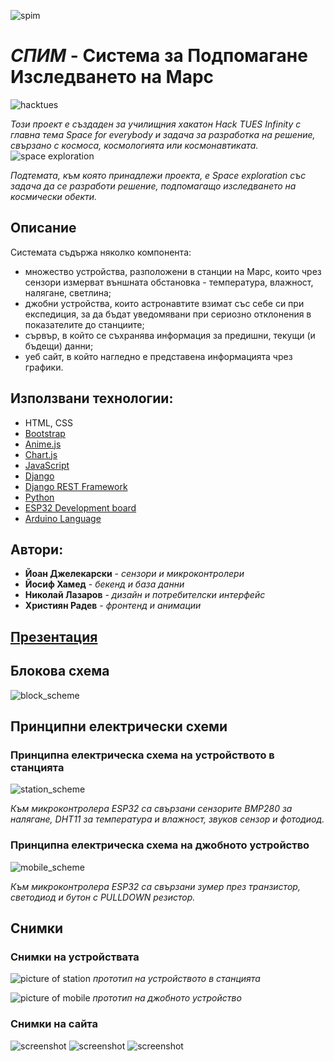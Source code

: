 ![spim](png/Asset_1.png)
# *СПИМ* - Система за Подпомагане Изследването на Марс
![hacktues](png/header2b.png)

*Този проект е създаден за училищния хакатон Hack TUES Infinity
с главна тема Space for everybody и задача за разработка на решение,
свързано с космоса, космологията или космонавтиката.*
![space exploration](png/spex.png)

*Подтемата, към която принадлежи проекта, е Space exploration със задача
да се разработи решение, подпомагащо изследването на космически обекти.*
## Описание
Системата съдържа няколко компонента:
* множество устройства, разположени в станции на Марс, които чрез сензори измерват външната обстановка - температура, влажност, налягане, светлина;
* джобни устройства, които астронавтите взимат със себе си при експедиция, за да бъдат уведомявани при сериозно отклонения в показателите до станциите;
* сървър, в който се съхранява информация за предишни, текущи (и бъдещи) данни;
* уеб сайт, в който нагледно е представена информацията чрез графики.
## Използвани технологии: 
* HTML, CSS
* [Bootstrap](https://getbootstrap.com/)
* [Anime.js](https://animejs.com/)
* [Chart.js](https://www.chartjs.org/)
* [JavaScript](https://www.javascript.com/)
* [Django](https://www.djangoproject.com/)
* [Django REST Framework](https://www.django-rest-framework.org/)
* [Python](https://www.python.org/)
* [ESP32 Development board](https://www.espressif.com/en/products/socs/esp32)
* [Arduino Language](https://www.arduino.cc/reference/en/)
## Автори:
* **Йоан Джелекарски** - *сензори и микроконтролери* 
* **Йосиф Хамед** - *бекенд и база данни*
* **Николай Лазаров** - *дизайн и потребителски интерфейс*
* **Християн Радев** - *фронтенд и анимации*
## [Презентация](https://docs.google.com/presentation/d/1-_eLe12qtFBJGbpQQPaEt_KGXbQLcmcE52BXi8JRKOY/edit?usp=sharing)
## Блокова схема
![block_scheme](png/spim.drawio.png)
## Принципни електрически схеми
### Принципна електрическа схема на устройството в станцията
![station_scheme](png/station.png)

*Към микроконтролера ESP32 са свързани сензорите BMP280 за налягане, DHT11 за температура и влажност, звуков сензор и фотодиод.*
### Принципна електрическа схема на джобното устройство
![mobile_scheme](png/mobile.png)

*Към микроконтролера ESP32 са свързани зумер през транзистор, светодиод и бутон с PULLDOWN резистор.*
## Снимки
### Снимки на устройствата
![picture of station](png/picture_station.jpg)
*прототип на устройството в станцията*

![picture of mobile](png/picture_mobile.jpg)
*прототип на джобното устройство*
### Снимки на сайта
![screenshot](png/screenshot1.png)
![screenshot](png/screenshot3.png)
![screenshot](png/screenshot2.png)
